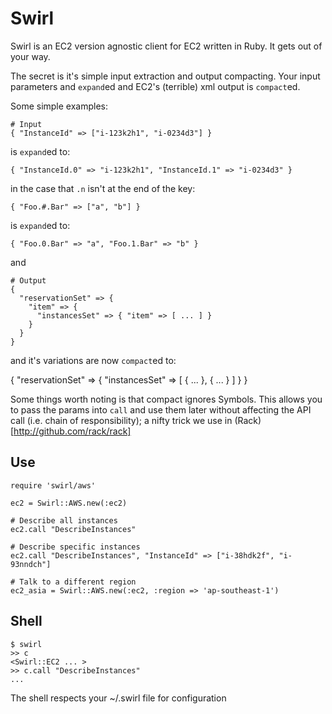 Swirl
=====

Swirl is an EC2 version agnostic client for EC2 written in Ruby. It gets
out of your way.

The secret is it's simple input extraction and output compacting.  Your
input parameters and `expand`ed and EC2's (terrible) xml output is
`compact`ed.

Some simple examples:

    # Input
    { "InstanceId" => ["i-123k2h1", "i-0234d3"] }

is `expand`ed to:

    { "InstanceId.0" => "i-123k2h1", "InstanceId.1" => "i-0234d3" }

in the case that `.n` isn't at the end of the key:

    { "Foo.#.Bar" => ["a", "b"] }

is `expand`ed to:

    { "Foo.0.Bar" => "a", "Foo.1.Bar" => "b" }

and

    # Output
    {
      "reservationSet" => {
        "item" => {
          "instancesSet" => { "item" => [ ... ] }
        }
      }
    }

and it's variations are now `compact`ed to:

  {
    "reservationSet" => {
      "instancesSet" => [ { ... }, { ... } ]
    }
  }


Some things worth noting is that compact ignores Symbols.  This
allows you to pass the params into `call` and use them later
without affecting the API call (i.e. chain of responsibility); a
nifty trick we use in (Rack)[http://github.com/rack/rack]

Use
---

    require 'swirl/aws'

    ec2 = Swirl::AWS.new(:ec2)

    # Describe all instances
    ec2.call "DescribeInstances"

    # Describe specific instances
    ec2.call "DescribeInstances", "InstanceId" => ["i-38hdk2f", "i-93nndch"]

    # Talk to a different region
    ec2_asia = Swirl::AWS.new(:ec2, :region => 'ap-southeast-1')

Shell
---

    $ swirl
    >> c
    <Swirl::EC2 ... >
    >> c.call "DescribeInstances"
    ...

The shell respects your ~/.swirl file for configuration
